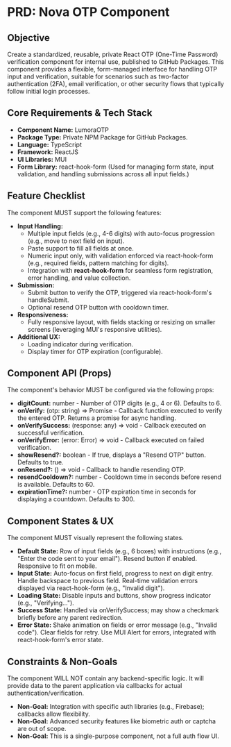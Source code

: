 # PRD: Nova OTP Component

## Objective

Create a standardized, reusable, private React OTP (One-Time Password) verification component for internal use, published to GitHub Packages. This component provides a flexible, form-managed interface for handling OTP input and verification, suitable for scenarios such as two-factor authentication (2FA), email verification, or other security flows that typically follow initial login processes.

## Core Requirements & Tech Stack

-   **Component Name:** LumoraOTP
-   **Package Type:** Private NPM Package for GitHub Packages.
-   **Language:** TypeScript
-   **Framework:** ReactJS
-   **UI Libraries:** MUI
-   **Form Library:** react-hook-form (Used for managing form state, input validation, and handling submissions across all input fields.)

## Feature Checklist

The component MUST support the following features:

-   **Input Handling:**
    -   Multiple input fields (e.g., 4-6 digits) with auto-focus progression (e.g., move to next field on input).
    -   Paste support to fill all fields at once.
    -   Numeric input only, with validation enforced via react-hook-form (e.g., required fields, pattern matching for digits).
    -   Integration with **react-hook-form** for seamless form registration, error handling, and value collection.
-   **Submission:**
    -   Submit button to verify the OTP, triggered via react-hook-form's handleSubmit.
    -   Optional resend OTP button with cooldown timer.
-   **Responsiveness:**
    -   Fully responsive layout, with fields stacking or resizing on smaller screens (leveraging MUI's responsive utilities).
-   **Additional UX:**
    -   Loading indicator during verification.
    -   Display timer for OTP expiration (configurable).

## Component API (Props)

The component's behavior MUST be configured via the following props:

-   **digitCount:** number - Number of OTP digits (e.g., 4 or 6). Defaults to 6.
-   **onVerify:** (otp: string) => Promise<any> - Callback function executed to verify the entered OTP. Returns a promise for async handling.
-   **onVerifySuccess:** (response: any) => void - Callback executed on successful verification.
-   **onVerifyError:** (error: Error) => void - Callback executed on failed verification.
-   **showResend?:** boolean - If true, displays a "Resend OTP" button. Defaults to true.
-   **onResend?:** () => void - Callback to handle resending OTP.
-   **resendCooldown?:** number - Cooldown time in seconds before resend is available. Defaults to 60.
-   **expirationTime?:** number - OTP expiration time in seconds for displaying a countdown. Defaults to 300.

## Component States & UX

The component MUST visually represent the following states.

-   **Default State:** Row of input fields (e.g., 6 boxes) with instructions (e.g., "Enter the code sent to your email"). Resend button if enabled. Responsive to fit on mobile.
-   **Input State:** Auto-focus on first field, progress to next on digit entry. Handle backspace to previous field. Real-time validation errors displayed via react-hook-form (e.g., "Invalid digit").
-   **Loading State:** Disable inputs and buttons, show progress indicator (e.g., "Verifying...").
-   **Success State:** Handled via onVerifySuccess; may show a checkmark briefly before any parent redirection.
-   **Error State:** Shake animation on fields or error message (e.g., "Invalid code"). Clear fields for retry. Use MUI Alert for errors, integrated with react-hook-form's error state.

## Constraints & Non-Goals

The component WILL NOT contain any backend-specific logic. It will provide data to the parent application via callbacks for actual authentication/verification.

-   **Non-Goal:** Integration with specific auth libraries (e.g., Firebase); callbacks allow flexibility.
-   **Non-Goal:** Advanced security features like biometric auth or captcha are out of scope.
-   **Non-Goal:** This is a single-purpose component, not a full auth flow UI.
